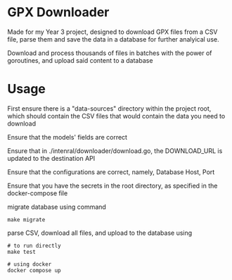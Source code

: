 # GPX Downloader
Made for my Year 3 project, designed to download GPX files from a CSV file, parse them and save the data in a database for further analyical use.

Download and process thousands of files in batches with the power of goroutines, and upload said content to a database

# Usage
First ensure there is a "data-sources" directory within the project root, which should contain the CSV files that would contain the data you need to download

Ensure that the models' fields are correct

Ensure that in ./intenral/downloader/download.go, the DOWNLOAD_URL is updated to the destination API

Ensure that the configurations are correct, namely, Database Host, Port

Ensure that you have the secrets in the root directory, as specified in the docker-compose file

migrate database using command
```
make migrate
```

parse CSV, download all files, and upload to the database using
```
# to run directly
make test

# using docker
docker compose up
```

